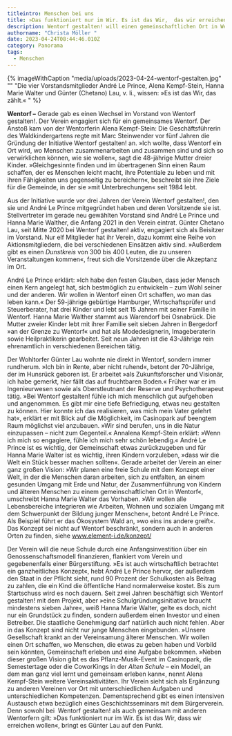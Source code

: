 ```yaml
---
titleintro: Menschen bei uns
title: »Das funktioniert nur im Wir. Es ist das Wir,  das wir erreichen wollen.«
description: Wentorf gestalten! will einen gemeinschaftlichen Ort in Wentorf verwirklichen
authorname: "Christa Möller "
date: 2023-04-24T08:44:46.010Z
category: Panorama
tags:
  - Menschen
---
```

{% imageWithCaption "media/uploads/2023-04-24-wentorf-gestalten.jpg" "" "Die vier Vorstandsmitglieder André Le Prince, Alena Kempf-Stein, Hanna Marie Walter und Günter (Chetano) Lau, v. li., wissen: »Es ist das Wir, das zählt.«  " %}





**Wentorf –** Gerade gab es einen Wechsel im Vorstand von Wentorf gestalten!. Der Verein engagiert sich für ein gemeinsames Wentorf. Der Anstoß kam von der Wentorferin Alena Kempf-Stein: Die Geschäftsführerin des Waldkindergartens regte mit Marc Steinwender vor fünf Jahren die Gründung der Initiative Wentorf gestalten! an. »Ich wollte, dass Wentorf ein Ort wird, wo Menschen zusammenarbeiten und zusammen sind und sich so verwirklichen können, wie sie wollen«, sagt die 48-jährige Mutter dreier Kinder. »Gleichgesinnte finden und im übertragenen Sinn einen Raum schaffen, der es Menschen leicht macht, ihre Potentiale zu leben und mit ihren Fähigkeiten uns gegenseitig zu bereichern«, beschreibt sie ihre Ziele für die Gemeinde, in der sie »mit Unterbrechungen« seit 1984 lebt. 

Aus der Initiative wurde vor drei Jahren der Verein Wentorf gestalten!, den sie und André Le Prince mitgegründet haben und deren Vorsitzende sie ist. Stellvertreter im gerade neu gewählten Vorstand sind André Le Prince und Hanna Marie Walther, die Anfang 2021 in den Verein eintrat. Günter Chetano Lau, seit Mitte 2020 bei Wentorf gestalten! aktiv, engagiert sich als Beisitzer im Vorstand. Nur elf Mitglieder hat ihr Verein, dazu kommt eine Reihe von Aktionsmitgliedern, die bei verschiedenen Einsätzen aktiv sind. »Außerdem gibt es einen *Dunstkreis* von 300 bis 400 Leuten, die zu unseren Veranstaltungen kommen«, freut sich die Vorsitzende über die Akzeptanz im Ort.  

André Le Prince erklärt: »Ich habe den festen Glauben, dass jeder Mensch einen Kern angelegt hat, sich bestmöglich zu entwickeln – zum Wohl seiner und der anderen. Wir wollen in Wentorf einen Ort schaffen, wo man das leben kann.« Der 59-jährige gebürtige Hamburger, Wirtschaftsprüfer und Steuerberater, hat drei Kinder und lebt seit 15 Jahren mit seiner Familie in Wentorf. Hanna Marie Walther stammt aus Warendorf bei Osnabrück. Die Mutter zweier Kinder lebt mit ihrer Familie seit sieben Jahren in Bergedorf »an der Grenze zu Wentorf« und hat als Modedesignerin, Imageberaterin sowie Heilpraktikerin gearbeitet. Seit neun Jahren ist die 43-Jährige rein ehrenamtlich in verschiedenen Bereichen tätig. 

Der Wohltorfer Günter Lau wohnte nie direkt in Wentorf, sondern immer rundherum. »Ich bin in Rente, aber nicht ruhend«, betont der 70-Jährige, der im Hunsrück geboren ist. Er arbeitet »als Zukunftsforscher und Visionär, ich habe gemerkt, hier fällt das auf fruchtbaren Boden.« Früher war er im Ingenieurwesen sowie als Oberstleutnant der Reserve und Psychotherapeut tätig. »Bei Wentorf gestalten! fühle ich mich menschlich gut aufgehoben und angenommen. Es gibt mir eine tiefe Befriedigung, etwas neu gestalten zu können. Hier konnte ich das realisieren, was mich mein Vater gelehrt hat«, erklärt er mit Blick auf die Möglichkeit, im Casinopark auf beengtem Raum möglichst viel anzubauen. »Wir sind berufen, uns in die Natur einzupassen – nicht zum Gegenteil.« Annalena Kempf-Stein erklärt: »Wenn ich mich so engagiere, fühle ich mich sehr schön lebendig.« André Le Prince ist es wichtig, der Gemeinschaft etwas zurückzugeben und für Hanna Marie Walter ist es wichtig, ihren Kindern vorzuleben, »dass wir die Welt ein Stück besser machen sollten«. Gerade arbeitet der Verein an einer ganz großen Vision: »Wir planen eine freie Schule mit dem Konzept einer Welt, in der die Menschen daran arbeiten, sich zu entfalten, an einem gesunden Umgang mit Erde und Natur, der Zusammenführung von Kindern und älteren Menschen zu einem gemeinschaftlichen Ort in Wentorf«, umschreibt Hanna Marie Walter das Vorhaben. »Wir wollen alle Lebensbereiche integrieren wie Arbeiten, Wohnen und sozialen Umgang mit dem Schwerpunkt der Bildung junger Menschen«, betont André Le Prince. Als Beispiel führt er das Ökosystem Wald an, »wo eins ins andere greift«. Das Konzept sei nicht auf Wentorf beschränkt, sondern auch in anderen Orten zu finden, siehe www.element-i.de/konzept/

Der Verein will die neue Schule durch eine Anfangsinvestition über ein Genossenschaftsmodell finanzieren, flankiert vom Verein und gegebenenfalls einer Bürgerstiftung. »Es ist auch wirtschaftlich betrachtet ein ganzheitliches Konzept«, hebt André Le Prince hervor, der außerdem den Staat in der Pflicht sieht, rund 90 Prozent der Schulkosten als Beitrag zu zahlen, die ein Kind die öffentliche Hand normalerweise kostet. Bis zum Startschuss wird es noch dauern. Seit zwei Jahren beschäftigt sich Wentorf gestalten! mit dem Projekt, aber »eine Schulgründungsinitiative braucht mindestens sieben Jahre«, weiß Hanna Marie Walter, gelte es doch, nicht nur ein Grundstück zu finden, sondern außerdem einen Investor und einen Betreiber. Die staatliche Genehmigung darf natürlich auch nicht fehlen. Aber in das Konzept sind nicht nur junge Menschen eingebunden. »Unsere Gesellschaft krankt an der Vereinsamung älterer Menschen. Wir wollen einen Ort schaffen, wo Menschen, die etwas zu geben haben und Vorbild sein könnten, Gemeinschaft erleben und eine Aufgabe bekommen. »Neben dieser großen Vision gibt es das Pflanz-Musik-Event im Casinopark, die Semestertage oder die CoworKings in der *Alten Schule* – ein Modell, an dem man ganz viel lernt und gemeinsam erleben kann«, nennt Alena Kempf-Stein weitere Vereinsaktivitäten. Ihr Verein sieht sich als Ergänzung zu anderen Vereinen vor Ort mit unterschiedlichen Aufgaben und unterschiedlichen Kompetenzen. Dementsprechend gibt es einen intensiven Austausch etwa bezüglich eines Geschichtsseminars mit dem Bürgerverein. Denn sowohl bei  Wentorf gestalten! als auch gemeinsam mit anderen Wentorfern gilt: »Das funktioniert nur im Wir. Es ist das Wir, dass wir erreichen wollen«, bringt es Günter Lau auf den Punkt.